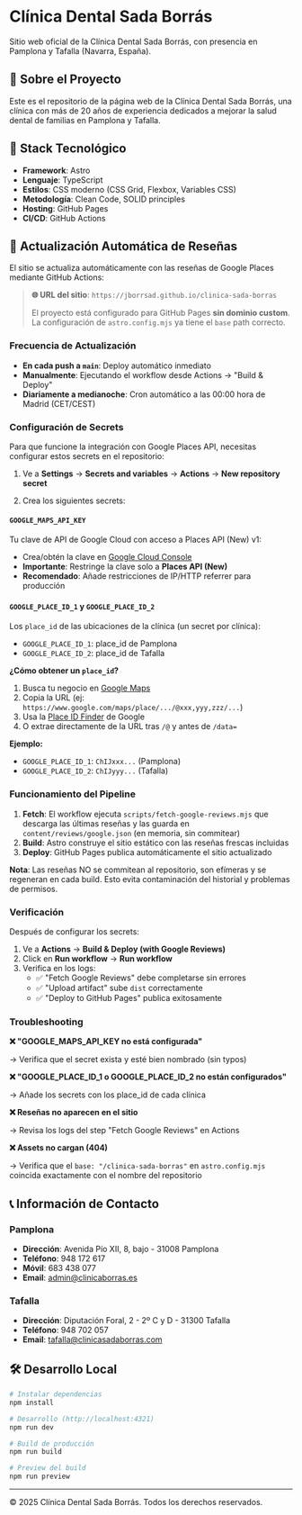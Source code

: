 # Clínica Dental Sada Borrás

Sitio web oficial de la Clínica Dental Sada Borrás, con presencia en Pamplona y Tafalla (Navarra, España).

## 🦷 Sobre el Proyecto

Este es el repositorio de la página web de la Clínica Dental Sada Borrás, una clínica con más de 20 años de experiencia dedicados a mejorar la salud dental de familias en Pamplona y Tafalla.

## 🚀 Stack Tecnológico

- **Framework**: Astro
- **Lenguaje**: TypeScript
- **Estilos**: CSS moderno (CSS Grid, Flexbox, Variables CSS)
- **Metodología**: Clean Code, SOLID principles
- **Hosting**: GitHub Pages
- **CI/CD**: GitHub Actions

## 🔄 Actualización Automática de Reseñas

El sitio se actualiza automáticamente con las reseñas de Google Places mediante GitHub Actions:

> **🌐 URL del sitio**: `https://jborrsad.github.io/clinica-sada-borras`
>
> El proyecto está configurado para GitHub Pages **sin dominio custom**. La configuración de `astro.config.mjs` ya tiene el `base` path correcto.

### Frecuencia de Actualización

- **En cada push a `main`**: Deploy automático inmediato
- **Manualmente**: Ejecutando el workflow desde Actions → "Build & Deploy"
- **Diariamente a medianoche**: Cron automático a las 00:00 hora de Madrid (CET/CEST)

### Configuración de Secrets

Para que funcione la integración con Google Places API, necesitas configurar estos secrets en el repositorio:

1. Ve a **Settings** → **Secrets and variables** → **Actions** → **New repository secret**

2. Crea los siguientes secrets:

#### `GOOGLE_MAPS_API_KEY`

Tu clave de API de Google Cloud con acceso a Places API (New) v1:

- Crea/obtén la clave en [Google Cloud Console](https://console.cloud.google.com/apis/credentials)
- **Importante**: Restringe la clave solo a **Places API (New)**
- **Recomendado**: Añade restricciones de IP/HTTP referrer para producción

#### `GOOGLE_PLACE_ID_1` y `GOOGLE_PLACE_ID_2`

Los `place_id` de las ubicaciones de la clínica (un secret por clínica):

- `GOOGLE_PLACE_ID_1`: place_id de Pamplona
- `GOOGLE_PLACE_ID_2`: place_id de Tafalla

**¿Cómo obtener un `place_id`?**

1. Busca tu negocio en [Google Maps](https://www.google.com/maps)
2. Copia la URL (ej: `https://www.google.com/maps/place/.../@xxx,yyy,zzz/...`)
3. Usa la [Place ID Finder](https://developers.google.com/maps/documentation/javascript/examples/places-placeid-finder) de Google
4. O extrae directamente de la URL tras `/@` y antes de `/data=`

**Ejemplo:**

- `GOOGLE_PLACE_ID_1`: `ChIJxxx...` (Pamplona)
- `GOOGLE_PLACE_ID_2`: `ChIJyyy...` (Tafalla)

### Funcionamiento del Pipeline

1. **Fetch**: El workflow ejecuta `scripts/fetch-google-reviews.mjs` que descarga las últimas reseñas y las guarda en `content/reviews/google.json` (en memoria, sin commitear)
2. **Build**: Astro construye el sitio estático con las reseñas frescas incluidas
3. **Deploy**: GitHub Pages publica automáticamente el sitio actualizado

**Nota**: Las reseñas NO se commitean al repositorio, son efímeras y se regeneran en cada build. Esto evita contaminación del historial y problemas de permisos.

### Verificación

Después de configurar los secrets:

1. Ve a **Actions** → **Build & Deploy (with Google Reviews)**
2. Click en **Run workflow** → **Run workflow**
3. Verifica en los logs:
   - ✅ "Fetch Google Reviews" debe completarse sin errores
   - ✅ "Upload artifact" sube `dist` correctamente
   - ✅ "Deploy to GitHub Pages" publica exitosamente

### Troubleshooting

**❌ "GOOGLE_MAPS_API_KEY no está configurada"**

→ Verifica que el secret exista y esté bien nombrado (sin typos)

**❌ "GOOGLE_PLACE_ID_1 o GOOGLE_PLACE_ID_2 no están configurados"**

→ Añade los secrets con los place_id de cada clínica

**❌ Reseñas no aparecen en el sitio**

→ Revisa los logs del step "Fetch Google Reviews" en Actions

**❌ Assets no cargan (404)**

→ Verifica que el `base: "/clinica-sada-borras"` en `astro.config.mjs` coincida exactamente con el nombre del repositorio

## 📞 Información de Contacto

### Pamplona

- **Dirección**: Avenida Pío XII, 8, bajo - 31008 Pamplona
- **Teléfono**: 948 172 617
- **Móvil**: 683 438 077
- **Email**: admin@clinicaborras.es

### Tafalla

- **Dirección**: Diputación Foral, 2 - 2º C y D - 31300 Tafalla
- **Teléfono**: 948 702 057
- **Email**: tafalla@clinicasadaborras.com

## 🛠️ Desarrollo Local

```bash
# Instalar dependencias
npm install

# Desarrollo (http://localhost:4321)
npm run dev

# Build de producción
npm run build

# Preview del build
npm run preview
```

---

© 2025 Clínica Dental Sada Borrás. Todos los derechos reservados.
